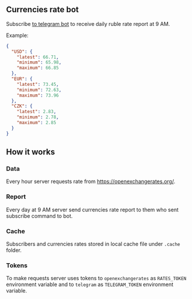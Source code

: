 ## Currencies rate bot
Subscribe [to telegram bot](https://t.me/DailyCurrencyRatesBot) 
to receive daily ruble rate report at 9 AM.

Example:
```json
{
  "USD": {
    "latest": 66.71,
    "minimum": 65.98,
    "maximum": 66.85
  },
  "EUR": {
    "latest": 73.45,
    "minimum": 72.63,
    "maximum": 73.96
  },
  "CZK": {
    "latest": 2.83,
    "minimum": 2.78,
    "maximum": 2.85
  }
}
```

## How it works
### Data
Every hour server requests rate from https://openexchangerates.org/.  
### Report
Every day at 9 AM server send currencies rate report 
to them who sent subscribe command to bot.
### Cache
Subscribers and currencies rates stored in local cache file under `.cache` folder.
### Tokens
To make requests server uses tokens 
to `openexchangerates` as `RATES_TOKEN` environment variable 
and to `telegram` as `TELEGRAM_TOKEN` environment variable.
